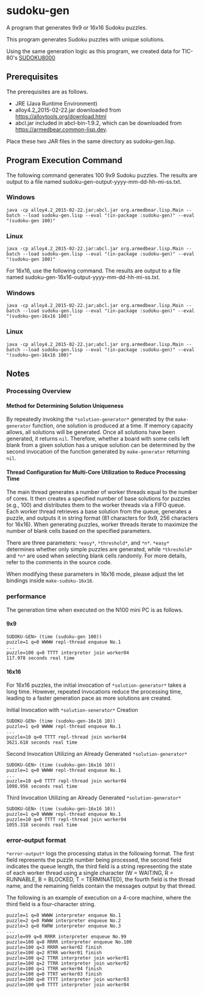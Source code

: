 # sudoku-gen
A program that generates 9x9 or 16x16 Sudoku puzzles.

This program generates Sudoku puzzles with unique solutions.

Using the same generation logic as this program, we created data for TIC-80's [SUDOKU8000](https://tic80.com/play?cart=4203)
## Prerequisites
The prerequisites are as follows.
- JRE (Java Runtime Environment)
- alloy4.2_2015-02-22.jar downloaded from https://alloytools.org/download.html
- abcl.jar included in abcl-bin-1.9.2, which can be downloaded from https://armedbear.common-lisp.dev.

Place these two JAR files in the same directory as sudoku-gen.lisp.
## Program Execution Command
The following command generates 100 9x9 Sudoku puzzles. The results are output to a file named sudoku-gen-output-yyyy-mm-dd-hh-mi-ss.txt.
### Windows
```
java -cp alloy4.2_2015-02-22.jar;abcl.jar org.armedbear.lisp.Main --batch --load sudoku-gen.lisp --eval "(in-package :sudoku-gen)" --eval "(sudoku-gen 100)"
```
### Linux
```
java -cp alloy4.2_2015-02-22.jar:abcl.jar org.armedbear.lisp.Main --batch --load sudoku-gen.lisp --eval "(in-package :sudoku-gen)" --eval "(sudoku-gen 100)"
```
For 16x16, use the following command. The results are output to a file named sudoku-gen-16x16-output-yyyy-mm-dd-hh-mi-ss.txt.
### Windows
```
java -cp alloy4.2_2015-02-22.jar;abcl.jar org.armedbear.lisp.Main --batch --load sudoku-gen.lisp --eval "(in-package :sudoku-gen)" --eval "(sudoku-gen-16x16 100)"
```
### Linux
```
java -cp alloy4.2_2015-02-22.jar;abcl.jar org.armedbear.lisp.Main --batch --load sudoku-gen.lisp --eval "(in-package :sudoku-gen)" --eval "(sudoku-gen-16x16 100)"
```
## Notes
### Processing Overview
#### Method for Determining Solution Uniqueness
By repeatedly invoking the `*solution-generator*` generated by the `make-generator` function, one solution is produced at a time. If memory capacity allows, all solutions will be generated. Once all solutions have been generated, it returns `nil`. Therefore, whether a board with some cells left blank from a given solution has a unique solution can be determined by the second invocation of the function generated by `make-generator` returning `nil`.
#### Thread Configuration for Multi-Core Utilization to Reduce Processing Time
The main thread generates a number of worker threads equal to the number of cores. It then creates a specified number of base solutions for puzzles (e.g., 100) and distributes them to the worker threads via a FIFO queue. Each worker thread retrieves a base solution from the queue, generates a puzzle, and outputs it in string format (81 characters for 9x9, 256 characters for 16x16). When generating puzzles, worker threads iterate to maximize the number of blank cells based on the specified parameters.

There are three parameters: `*easy*`, `*threshold*`, and `*n*`. `*easy*` determines whether only simple puzzles are generated, while `*threshold*` and `*n*` are used when selecting blank cells randomly. For more details, refer to the comments in the source code.

When modifying these parameters in 16x16 mode, please adjust the let bindings inside `make-sudoku-16x16`.
### performance
The generation time when executed on the N100 mini PC is as follows.
#### 9x9
```
SUDOKU-GEN> (time (sudoku-gen 100))
puzzle=1 q=0 WWWW repl-thread enqueue No.1
...
puzzle=100 q=0 TTTT interpreter join worker04
117.978 seconds real time
```
#### 16x16
For 16x16 puzzles, the initial invocation of `*solution-generator*` takes a long time. However, repeated invocations reduce the processing time, leading to a faster generation pace as more solutions are created.

Initial Invocation with `*solution-senerator*` Creation
```
SUDOKU-GEN> (time (sudoku-gen-16x16 10))
puzzle=1 q=0 WWWW repl-thread enqueue No.1
...
puzzle=10 q=0 TTTT repl-thread join worker04
3621.618 seconds real time
```
Second Invocation Utilizing an Already Generated `*solution-generator*`
```
SUDOKU-GEN> (time (sudoku-gen-16x16 10))
puzzle=1 q=0 WWWW repl-thread enqueue No.1
...
puzzle=10 q=0 TTTT repl-thread join worker04
1098.956 seconds real time
```
Third Invocation Utilizing an Already Generated `*solution-generator*`
```
SUDOKU-GEN> (time (sudoku-gen-16x16 10))
puzzle=1 q=0 WWWW repl-thread enqueue No.1
puzzle=10 q=0 TTTT repl-thread join worker04
1055.318 seconds real time
```
### error-output format
`*error-output*` logs the processing status in the following format. The first field represents the puzzle number being processed, the second field indicates the queue length, the third field is a string representing the state of each worker thread using a single character (W = WAITING, R = RUNNABLE, B = BLOCKED, T = TERMINATED), the fourth field is the thread name, and the remaining fields contain the messages output by that thread.

The following is an example of execution on a 4-core machine, where the third field is a four-character string.
```
puzzle=1 q=0 WWWW interpreter enqueue No.1
puzzle=2 q=0 RWWW interpreter enqueue No.2
puzzle=3 q=0 RWRW interpreter enqueue No.3
...
puzzle=99 q=8 RRRR interpreter enqueue No.99
puzzle=100 q=8 RRRR interpreter enqueue No.100
puzzle=100 q=3 RRRR worker02 finish
puzzle=100 q=2 RTRR worker01 finish
puzzle=100 q=2 TTRR interpreter join worker01
puzzle=100 q=2 TTRR interpreter join worker02
puzzle=100 q=1 TTRR worker04 finish
puzzle=100 q=0 TTRT worker03 finish
puzzle=100 q=0 TTTT interpreter join worker03
puzzle=100 q=0 TTTT interpreter join worker04
```
